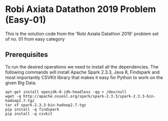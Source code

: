 # Robi Axiata Datathon 2019 Problem (Easy-01)
This is the solution code from the 'Robi Axiata Datathon 2019' problem set of no. 01 from easy category

## Prerequisites
To run the desired operations we need to install all the dependencies. The following commands will install Apache Spark 2.3.3, Java 8, Findspark and most importantly CSVKit library that makes it easy for Python to work on the given Big Data.
```Shell
apt-get install openjdk-8-jdk-headless -qq > /dev/null 
wget -q http://apache.osuosl.org/spark/spark-2.3.3/spark-2.3.3-bin-hadoop2.7.tgz 
tar xf spark-2.3.3-bin-hadoop2.7.tgz 
pip install -q findspark 
pip install -q csvkit
```
